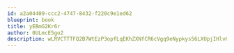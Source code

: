 ```yaml
---
id: a2a04409-ccc2-4747-8432-f220c9e1ed62
blueprint: book
title: yEBmG2Kr6r
author: 0ULmcE5go2
description: wLRVCTTTFQ2B7WtEzP3opfLqEKhZXNfCR6cVgq9eNypkys56LXUpjIHlv0Cxf3a0xe7u8OgnAZFkatJfO7YIhuDB14hdQv3w7tef
---
```

